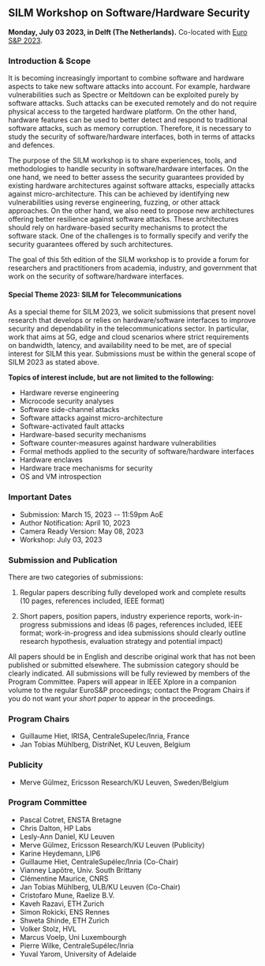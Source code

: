 ## SILM Workshop on Software/Hardware Security
                
**Monday, July 03 2023, in Delft (The Netherlands).**
Co-located with [Euro S&P 2023](https://eurosp2023.ieee-security.org/).


### Introduction & Scope

It is becoming increasingly important to combine software and hardware
aspects to take new software attacks into account. For example, hardware
vulnerabilities such as Spectre or Meltdown can be exploited purely by
software attacks. Such attacks can be executed remotely and do not require
physical access to the targeted hardware platform. On the other hand,
hardware features can be used to better detect and respond to traditional
software attacks, such as memory corruption. Therefore, it is necessary to
study the security of software/hardware interfaces, both in terms of
attacks and defences.

The purpose of the SILM workshop is to share experiences, tools, and
methodologies to handle security in software/hardware interfaces. On the
one hand, we need to better assess the security guarantees provided by
existing hardware architectures against software attacks, especially
attacks against micro-architecture. This can be achieved by identifying new
vulnerabilities using reverse engineering, fuzzing, or other attack
approaches. On the other hand, we also need to propose new architectures
offering better resilience against software attacks. These architectures
should rely on hardware-based security mechanisms to protect the software
stack. One of the challenges is to formally specify and verify the security
guarantees offered by such architectures.

The goal of this 5th edition of the SILM workshop is to provide a forum
for researchers and practitioners from academia, industry, and government
that work on the security of software/hardware interfaces.

#### Special Theme 2023: SILM for Telecommunications

As a special theme for SILM 2023, we solicit submissions that present novel
research that develops or relies on hardware/software interfaces to improve
security and dependability in the telecommunications sector. In particular,
work that aims at 5G, edge and cloud scenarios where strict requirements on
bandwidth, latency, and availability need to be met, are of special
interest for SILM this year. Submissions must be within the general scope
of SILM 2023 as stated above.

**Topics of interest include, but are not limited to the following:**

* Hardware reverse engineering
* Microcode security analyses
* Software side-channel attacks
* Software attacks against micro-architecture
* Software-activated fault attacks
* Hardware-based security mechanisms
* Software counter-measures against hardware vulnerabilities
* Formal methods applied to the security of software/hardware interfaces
* Hardware enclaves
* Hardware trace mechanisms for security
* OS and VM introspection

### Important Dates

- Submission: March 15, 2023 -- 11:59pm AoE
- Author Notification: April 10, 2023
- Camera Ready Version: May 08, 2023
- Workshop: July 03, 2023


### Submission and Publication

There are two categories of submissions:

1. Regular papers describing fully developed work and complete results (10 pages, references included, IEEE format)

2. Short papers, position papers, industry experience reports, work-in-progress submissions and ideas (6 pages, references included, IEEE format; work-in-progress and idea submissions should clearly outline research hypothesis, evaluation strategy and potential impact)

<!---
Submissions are accepted through EasyChair:
[https://easychair.org/conferences/?conf=silm2022](https://easychair.org/conferences/?conf=silm2022)
--> 

All papers should be in English and describe original work that has not
been published or submitted elsewhere. The submission category should be
clearly indicated. All submissions will be fully reviewed by members of the
Program Committee. Papers will appear in IEEE Xplore in a companion volume
to the regular EuroS&P proceedings; contact the Program Chairs if you do
not want your *short paper* to appear in the proceedings.

### Program Chairs

- Guillaume Hiet, IRISA, CentraleSupelec/Inria, France
- Jan Tobias Mühlberg, DistriNet, KU Leuven, Belgium

### Publicity

- Merve Gülmez, Ericsson Research/KU Leuven, Sweden/Belgium


### Program Committee

- Pascal Cotret, ENSTA Bretagne
- Chris Dalton, HP Labs
- Lesly-Ann Daniel, KU Leuven
- Merve Gülmez, Ericsson Research/KU Leuven (Publicity)
- Karine Heydemann, LIP6
- Guillaume Hiet, CentraleSupélec/Inria (Co-Chair)
- Vianney Lapôtre, Univ. South Brittany
- Clémentine Maurice, CNRS
- Jan Tobias Mühlberg, ULB/KU Leuven (Co-Chair)
- Cristofaro Mune, Raelize B.V.
- Kaveh Razavi, ETH Zurich
- Simon Rokicki, ENS Rennes
- Shweta Shinde, ETH Zurich
- Volker Stolz, HVL
- Marcus Voelp, Uni Luxembourgh
- Pierre Wilke, CentraleSupélec/Inria
- Yuval Yarom, University of Adelaide

